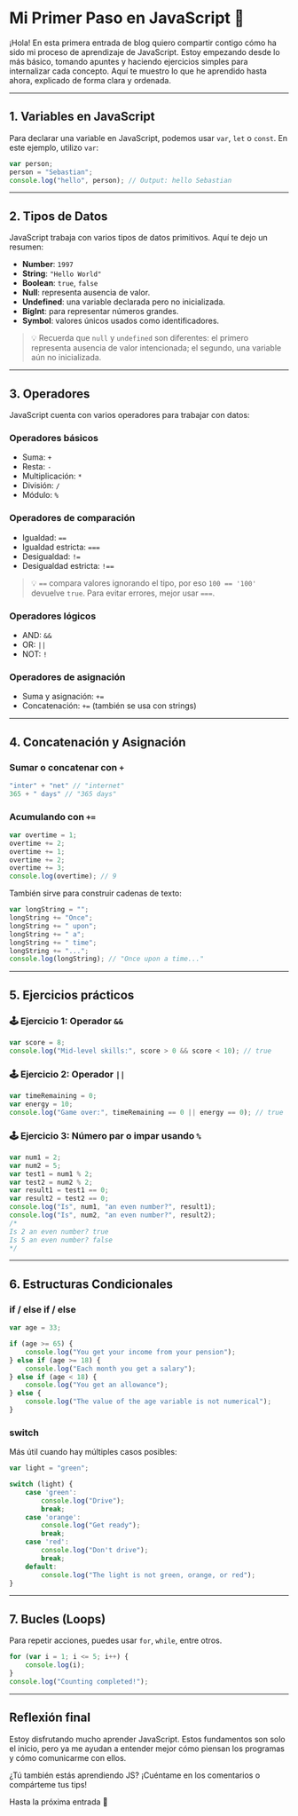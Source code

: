 # Mi Primer Paso en JavaScript 🚀

¡Hola! En esta primera entrada de blog quiero compartir contigo cómo ha sido mi proceso de aprendizaje de JavaScript. Estoy empezando desde lo más básico, tomando apuntes y haciendo ejercicios simples para internalizar cada concepto. Aquí te muestro lo que he aprendido hasta ahora, explicado de forma clara y ordenada.

---

## 1. Variables en JavaScript

Para declarar una variable en JavaScript, podemos usar `var`, `let` o `const`. En este ejemplo, utilizo `var`:

```js
var person;
person = "Sebastian";
console.log("hello", person); // Output: hello Sebastian
```

---

## 2. Tipos de Datos

JavaScript trabaja con varios tipos de datos primitivos. Aquí te dejo un resumen:

- **Number**: `1997`
- **String**: `"Hello World"`
- **Boolean**: `true`, `false`
- **Null**: representa ausencia de valor.
- **Undefined**: una variable declarada pero no inicializada.
- **BigInt**: para representar números grandes.
- **Symbol**: valores únicos usados como identificadores.

> 💡 Recuerda que `null` y `undefined` son diferentes: el primero representa ausencia de valor intencionada; el segundo, una variable aún no inicializada.

---

## 3. Operadores

JavaScript cuenta con varios operadores para trabajar con datos:

### Operadores básicos

- Suma: `+`
- Resta: `-`
- Multiplicación: `*`
- División: `/`
- Módulo: `%`

### Operadores de comparación

- Igualdad: `==`
- Igualdad estricta: `===`
- Desigualdad: `!=`
- Desigualdad estricta: `!==`

> 💡 `==` compara valores ignorando el tipo, por eso `100 == '100'` devuelve `true`. Para evitar errores, mejor usar `===`.

### Operadores lógicos

- AND: `&&`
- OR: `||`
- NOT: `!`

### Operadores de asignación

- Suma y asignación: `+=`  
- Concatenación: `+=` (también se usa con strings)

---

## 4. Concatenación y Asignación

### Sumar o concatenar con `+`

```js
"inter" + "net" // "internet"
365 + " days" // "365 days"
```

### Acumulando con `+=`

```js
var overtime = 1;
overtime += 2;
overtime += 1;
overtime += 2;
overtime += 3;
console.log(overtime); // 9
```

También sirve para construir cadenas de texto:

```js
var longString = "";
longString += "Once";
longString += " upon";
longString += " a";
longString += " time";
longString += "...";
console.log(longString); // "Once upon a time..."
```

---

## 5. Ejercicios prácticos

### 🕹️ Ejercicio 1: Operador `&&`

```js
var score = 8;
console.log("Mid-level skills:", score > 0 && score < 10); // true
```

### 🕹️ Ejercicio 2: Operador `||`

```js
var timeRemaining = 0;
var energy = 10;
console.log("Game over:", timeRemaining == 0 || energy == 0); // true
```

### 🕹️ Ejercicio 3: Número par o impar usando `%`

```js
var num1 = 2;
var num2 = 5;
var test1 = num1 % 2;
var test2 = num2 % 2;
var result1 = test1 == 0;
var result2 = test2 == 0;
console.log("Is", num1, "an even number?", result1);
console.log("Is", num2, "an even number?", result2);
/*
Is 2 an even number? true
Is 5 an even number? false
*/
```

---

## 6. Estructuras Condicionales

### if / else if / else

```js
var age = 33;

if (age >= 65) {
    console.log("You get your income from your pension");
} else if (age >= 18) {
    console.log("Each month you get a salary");
} else if (age < 18) {
    console.log("You get an allowance");
} else {
    console.log("The value of the age variable is not numerical");
}
```

### switch

Más útil cuando hay múltiples casos posibles:

```js
var light = "green";

switch (light) {
    case 'green':
        console.log("Drive");
        break;
    case 'orange':
        console.log("Get ready");
        break;
    case 'red':
        console.log("Don't drive");
        break;
    default:
        console.log("The light is not green, orange, or red");
}
```

---

## 7. Bucles (Loops)

Para repetir acciones, puedes usar `for`, `while`, entre otros.

```js
for (var i = 1; i <= 5; i++) {
    console.log(i);
}
console.log("Counting completed!");
```

---

## Reflexión final

Estoy disfrutando mucho aprender JavaScript. Estos fundamentos son solo el inicio, pero ya me ayudan a entender mejor cómo piensan los programas y cómo comunicarme con ellos.

¿Tú también estás aprendiendo JS? ¡Cuéntame en los comentarios o compárteme tus tips!

Hasta la próxima entrada 🙌
